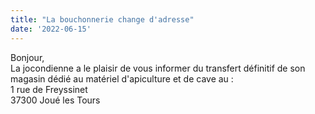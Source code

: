 ```yaml
---
title: "La bouchonnerie change d'adresse"
date: '2022-06-15'
---
```


Bonjour,  
La jocondienne a le plaisir de vous informer du transfert définitif de son magasin dédié au matériel d'apiculture et de cave au :  
1 rue de Freyssinet  
37300 Joué les Tours